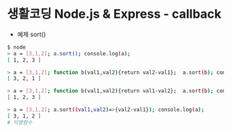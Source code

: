 # 생활코딩 Node.js & Express - callback

- 예제 sort()
```bash
$ node
> a = [3,1,2]; a.sort(); console.log(a);
[ 1, 2, 3 ]

> a = [3,1,2]; function b(val1,val2){return val2-val1};  a.sort(b); console.log(a);
[ 3, 2, 1 ]

> a = [3,1,2]; function b(val1,val2){return val1-val2};  a.sort(b); console.log(a);
[ 1, 2, 3 ]

> a = [3,1,2]; a.sort((val1,val2)=>{val2-val1}); console.log(a);
[ 3, 1, 2 ]
# 익명함수
```